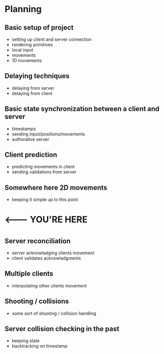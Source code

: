 # Planning
## Basic setup of project
  - setting up client and server connection
  - rendering primitives
  - local input
  - movements
  - 1D movements

## Delaying techniques
  - delaying from server
  - delaying from client

## Basic state synchronization between a client and server
  - timestamps
  - sending input/positions/movements
  - authorative server

## Client prediction
  - predicting movements in client
  - sending validations from server

## Somewhere here 2D movements
  - keeping it simple up to this point


# #####
# <--- YOU'RE HERE
# #####


## Server reconciliation
  - server acknowladging clients movement
  - client validates acknowladgments

## Multiple clients
  - interpolating other clients movement

## Shooting / collisions
  - some sort of shooting / collision handling

## Server collision checking in the past
  - keeping state
  - backtracking on timestamp